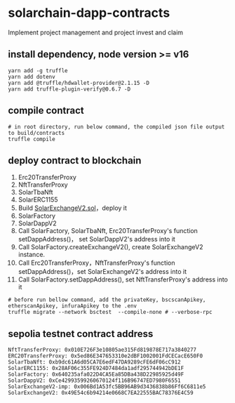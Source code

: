 # solarchain-dapp-contracts
Implement project management and project invest and claim

## install dependency, node version >= v16
``` shell
yarn add -g truffle 
yarn add dotenv
yarn add @truffle/hdwallet-provider@2.1.15 -D
yarn add truffle-plugin-verify@0.6.7 -D
```

## compile contract
``` shell
# in root directory, run below command, the compiled json file output to build/contracts
truffle compile
```

## deploy contract to blockchain

1. Erc20TransferProxy
2. NftTransferProxy
3. SolarTbaNft
4. SolarERC1155
5. Build [SolarExchangeV2.sol](https://github.com/Solarchainlabs/solarchain-exchange/projects/exchangev2/contract/SolarExchangeV2.sol)，deploy it
6. SolarFactory
7. SolarDappV2
8. Call SolarFactory, SolarTbaNft, Erc20TransferProxy's function setDappAddress()， set SolarDappV2's address into it
9. Call SolarFactory.createExchangeV2(), create SolarExchangeV2 instance.
10. Call Erc20TransferProxy，NftTransferProxy's function setDappAddress()，set SolarExchangeV2's address into it 
11. Call SolarFactory.setDappAddress(), set NftTransferProxy's address into it
```
# before run bellow command, add the privateKey, bscscanApikey, etherscanApikey, infuraApikey to the .env
truffle migrate --network bsctest  --compile-none # --verbose-rpc
```
## sepolia testnet contract address

```
NftTransferProxy: 0x010E726F3e10805ae315Fd819878E717a3840277
ERC20TransferProxy: 0x5ed86E347653310e2dBF1002001FdCECacE650F0 
SolarTbaNft: 0xb9dc61A6d05CA7E6edF47DA9289cFE6dF06cC912
SolarERC1155: 0x28AF06c355FE924D7484da1adf295744942bDE1F
SolarFactory: 0x640235afa022D4CA5Ea85DBa438D22985925d49F
SolarDappV2: 0xCe42993599260670124f116B96747ED7980F6551
SolarExchangeV2-imp: 0x006Bd1A53fc5BB96AB9d3436838b86Ff6C6811e5
SolarExchangeV2: 0x49E54c6b94214e0668C7EA22555BAC78376E4C59
```
